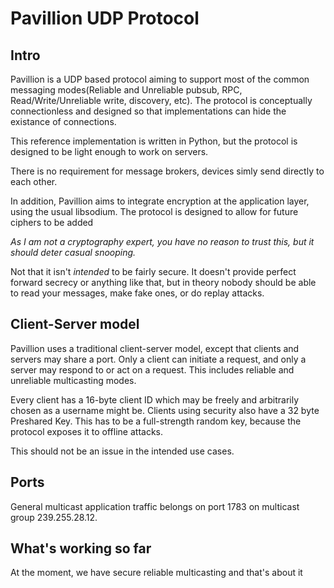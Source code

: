 # Pavillion UDP Protocol

## Intro

Pavillion is a UDP based protocol aiming to support most of the common messaging modes(Reliable and Unreliable pubsub, RPC, Read/Write/Unreliable write, discovery, etc). The protocol is conceptually connectionless and designed so that implementations can hide the existance of connections.

This reference implementation is written in Python, but the protocol is designed to be light enough to work on servers.

There is no requirement for message brokers, devices simly send directly to each other.

In addition, Pavillion aims to integrate encryption at the application layer, using the usual libsodium. The protocol is designed
to allow for future ciphers to be added

*As I am not a cryptography expert, you have no reason to trust this, but it should deter casual snooping.*

Not that it isn't *intended* to be fairly secure. It doesn't provide perfect forward secrecy or anything like that, but in theory nobody should be able
to read your messages, make fake ones, or do replay attacks.

## Client-Server model

Pavillion uses a traditional client-server model, except that clients and servers may share a port. Only a client can initiate a request, and
only a server may respond to or act on a request. This includes reliable and unreliable multicasting modes.

Every client has a 16-byte client ID which may be freely and arbitrarily chosen as a username might be. Clients using security
also have a 32 byte Preshared Key. This has to be a full-strength random key, because the protocol exposes it to offline attacks.

This should not be an issue in the intended use cases.

## Ports

General multicast application traffic belongs on port 1783 on multicast group 239.255.28.12.


## What's working so far

At the moment, we have secure reliable multicasting and that's about it